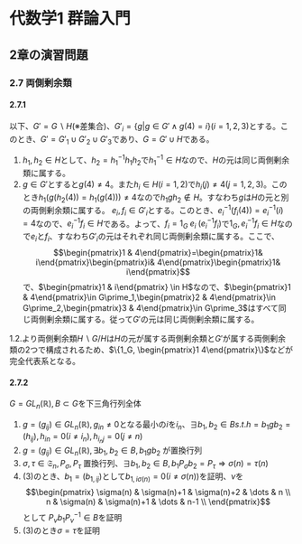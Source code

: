 # 代数学1 群論入門

## 2章の演習問題

### 2.7 両側剰余類

#### 2.7.1

以下、$G\prime=G\backslash H$(※差集合)、$G\prime_i =\{ g | g \in G\prime \land g(4)=i \}(i=1,2,3)$とする。このとき、$G\prime=G\prime_1\cup G\prime_2 \cup G\prime_3$であり、$G=G\prime \cup H$である。
1) $h_1, h_2 \in H$として、$h_2 = h_1^{-1} h_1 h_2$で$h_1^{-1} \in H$なので、$H$の元は同じ両側剰余類に属する。
2) $g \in G\prime$とすると$g(4)\neq4$。また$h_i \in H(i=1,2)$で$h_i(j)\neq4(j=1,2,3)$。このとき$h_1(g(h_2(4))=h_1(g(4)))\neq4$なので$h_1 g h_2 \notin H$。すなわち$g$は$H$の元と別の両側剰余類に属する。
$e_i,f_i \in G\prime_i$とする。このとき、$e_i^{-1} (f_i(4))=e_i^{-1}(i)=4$なので、$e_i^{-1} f_i \in H$である。よって、$f_i = 1_G \; e_i \; (e_i^{-1} f_i)$で$1_G, e_i^{-1}f_i \in H$なので$e_i$と$f_i$、すなわち$G\prime_i$の元はそれぞれ同じ両側剰余類に属する。ここで、
$$\begin{pmatrix}1 & 4\end{pmatrix}=\begin{pmatrix}1& i\end{pmatrix}\begin{pmatrix}i& 4\end{pmatrix}\begin{pmatrix}1& i\end{pmatrix}$$
で、$\begin{pmatrix}1 & i\end{pmatrix} \in H$なので、$\begin{pmatrix}1 & 4\end{pmatrix}\in G\prime_1,\begin{pmatrix}2 & 4\end{pmatrix}\in G\prime_2,\begin{pmatrix}3 & 4\end{pmatrix}\in G\prime_3$はすべて同じ両側剰余類に属する。従って$G\prime$の元は同じ両側剰余類に属する。

1.2.より両側剰余類$H\backslash G/H$は$H$の元が属する両側剰余類と$G\prime$が属する両側剰余類の2つで構成されるため、$\{1_G, \begin{pmatrix}1 4\end{pmatrix}\}$などが完全代表系となる。

#### 2.7.2

$G=GL_n(\mathbb{R}),B\subset G$を下三角行列全体

1. $g=(g_{i j})\in GL_n(\mathbb{R}),g_{i n} \neq 0$となる最小の$i$を$i_n$、$\exists b_1,b_2\in B s.t. h=b_1 g b_2 = (h_{i j}),h_{i n}=0(i\neq i_n),h_{i_n j}=0(j\neq n)$
2. $g=(g_{i j})\in GL_n(\mathbb{R}),\exists b_1,b_2\in B, b_1 g b_2$ が置換行列
3. $\sigma, \tau \in \mathfrak{S}_n, P_\sigma, P_\tau$ 置換行列、$\exists b_1,b_2 \in B, b_1 P_\sigma b_ 2 = P_\tau \Rightarrow \sigma(n)=\tau(n)$
4. (3)のとき、$b_1 = (b_{1,ij})$として$b_{1,i\sigma(n)}=0(i\neq\sigma(n))$を証明、$\nu$を
$$\begin{pmatrix}
\sigma(n) & \sigma(n)+1 & \sigma(n)+2 & \dots & n \\
n & \sigma(n) & \sigma(n)+1 & \dots & n-1 \\
\end{pmatrix}$$
として $P_\nu b_1 P_\nu^{-1} \in B$を証明
5. (3)のとき$\sigma = \tau$を証明